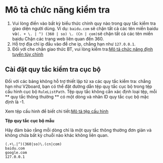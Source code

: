 # Mô tả chức năng kiểm tra

1. Vui lòng điền vào bất kỳ biểu thức chính quy nào trong quy tắc kiểm tra giao diện người dùng. Ví dụ: `baidu.com` sẽ chặn tất cả các tên miền baidu và` (. + \. | ^) (360 | so) \. (Cn | com) `sẽ chặn tất cả các tên miền baidu Chặn các trang web liên quan đến 360.
2. Hỗ trợ địa chỉ ip đầu vào để che ip, chẳng hạn như `127.0.0.1`.
3. Đối với che chắn giao thức BT, vui lòng kiểm tra:[Mô tả chức năng định tuyến tùy chỉnh](zi-ding-yi-lu-you-gong-neng-shuo-ming.md)

## Cài đặt quy tắc kiểm tra cục bộ

Đối với các bảng không hỗ trợ thiết lập từ xa các quy tắc kiểm tra: chẳng hạn như V2board, bạn có thể đặt đường dẫn tệp quy tắc cục bộ trong tệp cấu hình cục bộ `RuleListPath`. Tệp quy tắc không cần xác định loại tệp, mỗi ** quy tắc thông thường ** có một dòng và nhãn ID quy tắc cục bộ mặc định là -1.

Xem tệp cấu hình để biết chi tiết:[Mô tả tệp cấu hình](../config-AikoXrayR/config.md#mian-ban-dui-jie-pei-zhi)

**Tệp quy tắc cục bộ mẫu**

Hãy đảm bảo rằng mỗi dòng chỉ là một quy tắc thông thường đơn giản và không chứa bất kỳ chuỗi nào khác không liên quan.
```text
(.+\.|^)(360|so)\.(cn|com)
baidu.com
google.com
127.0.0.1
```

